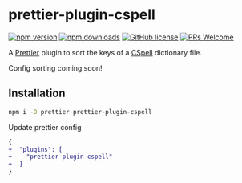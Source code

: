 # prettier-plugin-cspell

[![npm version](https://badge.fury.io/js/prettier-plugin-cspell.svg)][npm]
[![npm downloads](https://img.shields.io/npm/dw/prettier-plugin-cspell?logo=npm&label=NPM%20downloads&cacheSeconds=3600)][npm]
[![GitHub license](https://img.shields.io/github/license/sjwall/prettier-plugin-cspell)][license]
[![PRs Welcome](https://img.shields.io/badge/PRs-welcome-brightgreen.svg?style=flat)][pr]

A [Prettier] plugin to sort the keys of a [CSpell] dictionary file.

Config sorting coming soon!

## Installation

```sh
npm i -D prettier prettier-plugin-cspell
```

Update prettier config

```diff
{
+  "plugins": [
+    "prettier-plugin-cspell"
+  ]
}
```

[prettier]: https://github.com/prettier/prettier

[cspell]: https://cspell.org/

[license]: https://github.com/sjwall/prettier-plugin-cspell/blob/main/LICENSE

[npm]: https://www.npmjs.com/package/prettier-plugin-cspell

[pr]: http://makeapullrequest.com
